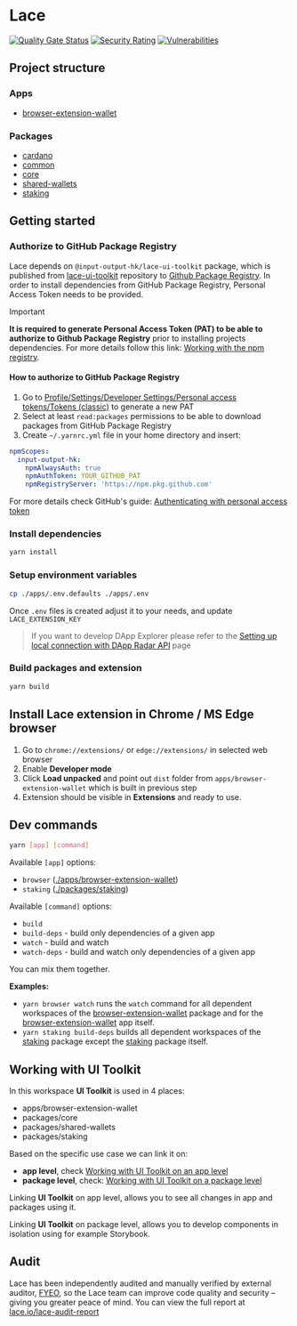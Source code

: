 # Lace

[![Quality Gate Status](https://sonarcloud.io/api/project_badges/measure?project=input-output-hk_lace&metric=alert_status&token=98802db7b585471a39ab75e8baf01cff96c561db)](https://sonarcloud.io/summary/new_code?id=input-output-hk_lace)
[![Security Rating](https://sonarcloud.io/api/project_badges/measure?project=input-output-hk_lace&metric=security_rating&token=98802db7b585471a39ab75e8baf01cff96c561db)](https://sonarcloud.io/summary/new_code?id=input-output-hk_lace)
[![Vulnerabilities](https://sonarcloud.io/api/project_badges/measure?project=input-output-hk_lace&metric=vulnerabilities&token=98802db7b585471a39ab75e8baf01cff96c561db)](https://sonarcloud.io/summary/new_code?id=input-output-hk_lace)

## Project structure

### Apps

- [browser-extension-wallet]

### Packages

- [cardano]
- [common]
- [core]
- [shared-wallets]
- [staking]

## Getting started

### Authorize to GitHub Package Registry

Lace depends on `@input-output-hk/lace-ui-toolkit` package, which is published from [lace-ui-toolkit](https://github.com/input-output-hk/lace-ui-toolkit) repository to [Github Package Registry](https://github.com/input-output-hk/lace-ui-toolkit/pkgs/npm/lace-ui-toolkit). In order to install dependencies from GitHub Package Registry, Personal Access Token needs to be provided.

> [!IMPORTANT]
>
> **It is required to generate Personal Access Token (PAT) to be able to authorize to Github Package Registry** prior to installing projects dependencies. For more details follow this link: [Working with the npm registry](https://docs.github.com/en/packages/working-with-a-github-packages-registry/working-with-the-npm-registry).

#### How to authorize to GitHub Package Registry

1. Go to [Profile/Settings/Developer Settings/Personal access tokens/Tokens (classic)](https://github.com/settings/tokens/new) to generate a new PAT
2. Select at least `read:packages` permissions to be able to download packages from GitHub Package Registry
3. Create `~/.yarnrc.yml` file in your home directory and insert:

```yaml
npmScopes:
  input-output-hk:
    npmAlwaysAuth: true
    npmAuthToken: YOUR_GITHUB_PAT
    npmRegistryServer: 'https://npm.pkg.github.com'
```

For more details check GitHub's guide: [Authenticating with personal access token](https://docs.github.com/en/packages/working-with-a-github-packages-registry/working-with-the-npm-registry#authenticating-with-a-personal-access-token)

### Install dependencies

```sh
yarn install
```

### Setup environment variables

```sh
cp ./apps/.env.defaults ./apps/.env
```

Once `.env` files is created adjust it to your needs, and update `LACE_EXTENSION_KEY`

> If you want to develop DApp Explorer please refer to the [Setting up local connection with DApp Radar API](apps/browser-extension-wallet/src/views/browser-view/features/dapp/README.md) page

### Build packages and extension

```sh
yarn build
```

## Install Lace extension in Chrome / MS Edge browser

1. Go to `chrome://extensions/` or `edge://extensions/` in selected web browser
2. Enable **Developer mode**
3. Click **Load unpacked** and point out `dist` folder from `apps/browser-extension-wallet` which is built in previous step
4. Extension should be visible in **Extensions** and ready to use.

## Dev commands

```sh
yarn [app] [command]
```

Available `[app]` options:

- `browser` ([./apps/browser-extension-wallet](./apps/browser-extension-wallet))
- `staking` ([./packages/staking](./packages/staking))

Available `[command]` options:

- `build`
- `build-deps` - build only dependencies of a given app
- `watch` - build and watch
- `watch-deps` - build and watch only dependencies of a given app

You can mix them together.

**Examples:**

- `yarn browser watch` runs the `watch` command for all dependent workspaces of the [browser-extension-wallet] package and for the [browser-extension-wallet]
  app itself.
- `yarn staking build-deps` builds all dependent workspaces of the [staking] package except the [staking] package itself.

## Working with UI Toolkit

In this workspace **UI Toolkit** is used in 4 places:

- apps/browser-extension-wallet
- packages/core
- packages/shared-wallets
- packages/staking

Based on the specific use case we can link it on:

- **app level**, check [Working with UI Toolkit on an app level](./apps/README.md#working-with-ui-toolkit-on-an-app-level)
- **package level**, check: [Working with UI Toolkit on a package level](./packages/README.md#working-with-ui-toolkit-on-a-package-level)

Linking **UI Toolkit** on app level, allows you to see all changes in app and packages using it.

Linking **UI Toolkit** on package level, allows you to develop components in isolation using for example Storybook.

[browser-extension-wallet]: ./apps/browser-extension-wallet
[common]: ./packages/common
[core]: ./packages/core
[cardano]: ./packages/cardano
[shared-wallets]: ./packages/shared-wallets
[staking]: ./packages/staking

## Audit

Lace has been independently audited and manually verified by external auditor, [FYEO](https://www.fyeo.io/), so the Lace team can improve code quality and security – giving you greater peace of mind. You can view the full report at [lace.io/lace-audit-report](https://lace.io/lace-audit-report)
